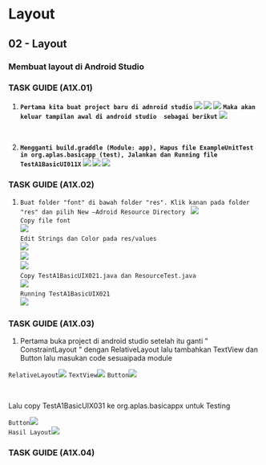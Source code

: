 # Layout

## 02 - Layout

### Membuat layout di Android Studio

### TASK GUIDE (A1X.01)
1. <b>`Pertama kita buat project baru di adnroid studio`
![](img/start.png)
![](img/start1.png)
![](img/start2.png)
`Maka akan keluar tampilan awal di android studio  sebagai berikut`
![](img/tamp1.png)
</b>

<br>

2. <b>`Mengganti build.graddle (Module: app), Hapus file ExampleUnitTest in org.aplas.basicapp (test), Jalankan dan Running file TestA1BasicUI011X`
![](img/gradle.png)
![](img/gradleh.png)
![](img/run.png)
</b>

### TASK GUIDE (A1X.02)

1. `Buat folder "font" di bawah folder "res". Klik kanan pada folder "res" dan pilih New –Adroid Resource Directory ` 
 ![](img/font.png) <br>
 `Copy file font` <br>
 ![](img/fontc.png) <br>
 `Edit Strings dan Color pada res/values` <br>
 ![](img/edit.png) <br>
 ![](img/strings.png) <br>
 ![](img/color.png) <br>
 `Copy TestA1BasicUIX021.java dan ResourceTest.java` <br>
 ![](img/a21.png) <br>
 `Running TestA1BasicUIX021` <br>
 ![](img/a21R.png) <br>

 ### TASK GUIDE (A1X.03)

 1. Pertama buka project di android studio
    setelah itu ganti " ConstraintLayout "  dengan RelativeLayout lalu tambahkan TextView dan Button
    lalu masukan code sesuaipada module 

 `RelativeLayout`![](img/03Relativ.png)
 `TextView`![](img/03Text.png)
 `Button`![](img/03Button.png)
 
 <br>

Lalu copy TestA1BasicUIX031 ke org.aplas.basicappx untuk Testing

`Button`![](img/03Test.png) <br>
`Hasil Layout`![](img/03Layout.png)

 ### TASK GUIDE (A1X.04)

 
